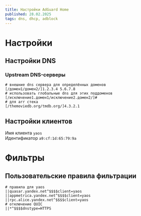 ```yaml
---
title: Настройки AdGuard Home
published: 28.02.2025
tags: dns, dhcp, adblock
---
```

# Настройки
## Настройки DNS
### Upstream DNS-серверы
```
# внешние dns сервера для определённых доменов
[/домен1/домен2/]1.2.3.4 5.6.7.8
# использовать глобальные dns для этих поддоменов
[/исключение1.домен1/исключение2.домен2/]#
# для arr стека
[/themoviedb.org/tmdb.org/]4.3.2.1
```
## Настройки клиентов
Имя клиента `yaos`  
Идентификатор `a9:cf:1d:65:79:9a`

# Фильтры
## Пользовательские правила фильтрации
```
# правила для yaos
||quasar.yandex.net^$$$$client=yaos
||appmetrica.yandex.net^$$$$client=yaos
||rpc.alice.yandex.net^$$$$client=yaos
# отключение QUIC
||*^$$$$dnstype=HTTPS
```
